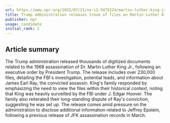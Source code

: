 ```yaml
---
url: https://www.npr.org/2025/07/21/nx-s1-5475234/martin-luther-king-jr-records
title: Trump administration releases trove of files on Martin Luther King Jr. assassination
publisher: npr
usage: candidate
initial_rank: 2
---
```

## Article summary
The Trump administration released thousands of digitized documents related to the 1968 assassination of Dr. Martin Luther King Jr., following an executive order by President Trump. The release includes over 230,000 files, detailing the FBI's investigation, potential leads, and information about James Earl Ray, the convicted assassin. King's family responded by emphasizing the need to view the files within their historical context, noting that King was heavily surveilled by the FBI under J. Edgar Hoover. The family also reiterated their long-standing dispute of Ray's conviction, suggesting he was set up. The release comes amid pressure on the administration to disclose additional information related to Jeffrey Epstein, following a previous release of JFK assassination records in March.
